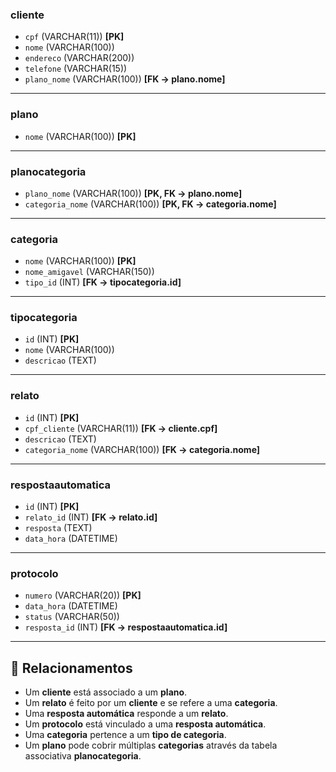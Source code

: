 
### **cliente**
- `cpf` (VARCHAR(11)) **[PK]**
- `nome` (VARCHAR(100))
- `endereco` (VARCHAR(200))
- `telefone` (VARCHAR(15))
- `plano_nome` (VARCHAR(100)) **[FK → plano.nome]**

---

### **plano**
- `nome` (VARCHAR(100)) **[PK]**

---

### **planocategoria**
- `plano_nome` (VARCHAR(100)) **[PK, FK → plano.nome]**
- `categoria_nome` (VARCHAR(100)) **[PK, FK → categoria.nome]**

---

### **categoria**
- `nome` (VARCHAR(100)) **[PK]**
- `nome_amigavel` (VARCHAR(150))
- `tipo_id` (INT) **[FK → tipocategoria.id]**

---

### **tipocategoria**
- `id` (INT) **[PK]**
- `nome` (VARCHAR(100))
- `descricao` (TEXT)

---

### **relato**
- `id` (INT) **[PK]**
- `cpf_cliente` (VARCHAR(11)) **[FK → cliente.cpf]**
- `descricao` (TEXT)
- `categoria_nome` (VARCHAR(100)) **[FK → categoria.nome]**

---

### **respostaautomatica**
- `id` (INT) **[PK]**
- `relato_id` (INT) **[FK → relato.id]**
- `resposta` (TEXT)
- `data_hora` (DATETIME)

---

### **protocolo**
- `numero` (VARCHAR(20)) **[PK]**
- `data_hora` (DATETIME)
- `status` (VARCHAR(50))
- `resposta_id` (INT) **[FK → respostaautomatica.id]**

---

## 🔗 Relacionamentos

- Um **cliente** está associado a um **plano**.
- Um **relato** é feito por um **cliente** e se refere a uma **categoria**.
- Uma **resposta automática** responde a um **relato**.
- Um **protocolo** está vinculado a uma **resposta automática**.
- Uma **categoria** pertence a um **tipo de categoria**.
- Um **plano** pode cobrir múltiplas **categorias** através da tabela associativa **planocategoria**.

